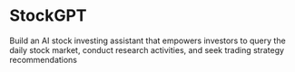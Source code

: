 # StockGPT
Build an AI stock investing assistant that empowers investors to query the daily stock market, conduct research activities, and seek trading strategy recommendations
